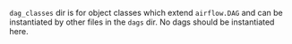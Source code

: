 `dag_classes` dir is for object classes which extend `airflow.DAG` and can
be instantiated by other files in the `dags` dir.
No dags should be instantiated here.
